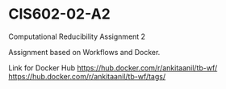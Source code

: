 # CIS602-02-A2

Computational Reducibility Assignment 2

Assignment based on Workflows and Docker.

Link for Docker Hub https://hub.docker.com/r/ankitaanil/tb-wf/
                    https://hub.docker.com/r/ankitaanil/tb-wf/tags/


